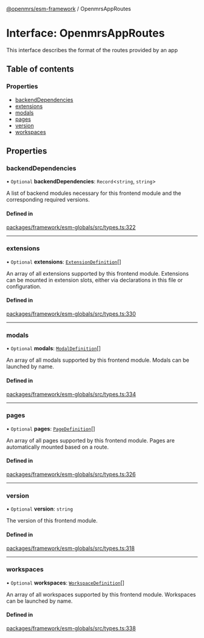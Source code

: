 [@openmrs/esm-framework](../API.md) / OpenmrsAppRoutes

# Interface: OpenmrsAppRoutes

This interface describes the format of the routes provided by an app

## Table of contents

### Properties

- [backendDependencies](OpenmrsAppRoutes.md#backenddependencies)
- [extensions](OpenmrsAppRoutes.md#extensions)
- [modals](OpenmrsAppRoutes.md#modals)
- [pages](OpenmrsAppRoutes.md#pages)
- [version](OpenmrsAppRoutes.md#version)
- [workspaces](OpenmrsAppRoutes.md#workspaces)

## Properties

### backendDependencies

• `Optional` **backendDependencies**: `Record`<`string`, `string`\>

A list of backend modules necessary for this frontend module and the corresponding required versions.

#### Defined in

[packages/framework/esm-globals/src/types.ts:322](https://github.com/openmrs/openmrs-esm-core/blob/main/packages/framework/esm-globals/src/types.ts#L322)

___

### extensions

• `Optional` **extensions**: [`ExtensionDefinition`](../API.md#extensiondefinition)[]

An array of all extensions supported by this frontend module. Extensions can be mounted in extension slots, either via declarations in this file or configuration.

#### Defined in

[packages/framework/esm-globals/src/types.ts:330](https://github.com/openmrs/openmrs-esm-core/blob/main/packages/framework/esm-globals/src/types.ts#L330)

___

### modals

• `Optional` **modals**: [`ModalDefinition`](../API.md#modaldefinition)[]

An array of all modals supported by this frontend module. Modals can be launched by name.

#### Defined in

[packages/framework/esm-globals/src/types.ts:334](https://github.com/openmrs/openmrs-esm-core/blob/main/packages/framework/esm-globals/src/types.ts#L334)

___

### pages

• `Optional` **pages**: [`PageDefinition`](../API.md#pagedefinition)[]

An array of all pages supported by this frontend module. Pages are automatically mounted based on a route.

#### Defined in

[packages/framework/esm-globals/src/types.ts:326](https://github.com/openmrs/openmrs-esm-core/blob/main/packages/framework/esm-globals/src/types.ts#L326)

___

### version

• `Optional` **version**: `string`

The version of this frontend module.

#### Defined in

[packages/framework/esm-globals/src/types.ts:318](https://github.com/openmrs/openmrs-esm-core/blob/main/packages/framework/esm-globals/src/types.ts#L318)

___

### workspaces

• `Optional` **workspaces**: [`WorkspaceDefinition`](../API.md#workspacedefinition)[]

An array of all workspaces supported by this frontend module. Workspaces can be launched by name.

#### Defined in

[packages/framework/esm-globals/src/types.ts:338](https://github.com/openmrs/openmrs-esm-core/blob/main/packages/framework/esm-globals/src/types.ts#L338)
